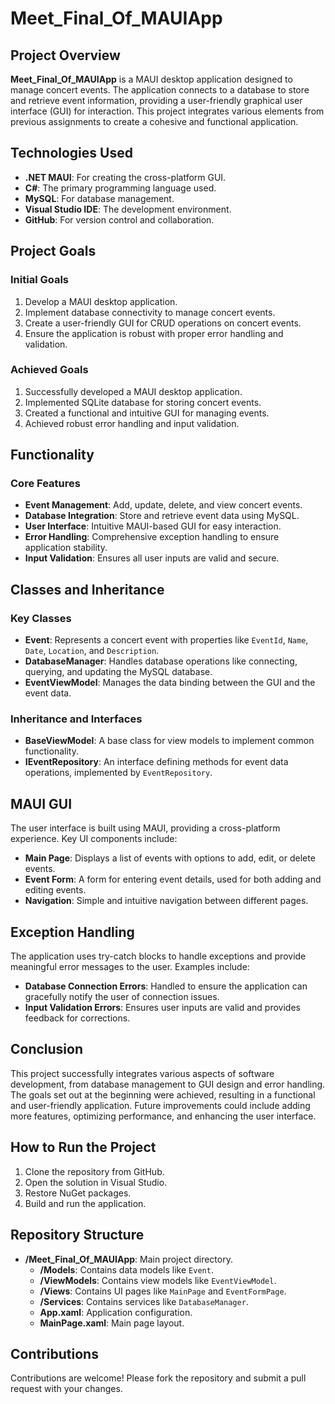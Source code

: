 # Meet_Final_Of_MAUIApp

## Project Overview

**Meet_Final_Of_MAUIApp** is a MAUI desktop application designed to manage concert events. The application connects to a database to store and retrieve event information, providing a user-friendly graphical user interface (GUI) for interaction. This project integrates various elements from previous assignments to create a cohesive and functional application.

## Technologies Used

- **.NET MAUI**: For creating the cross-platform GUI.
- **C#**: The primary programming language used.
- **MySQL**: For database management.
- **Visual Studio IDE**: The development environment.
- **GitHub**: For version control and collaboration.

## Project Goals

### Initial Goals

1. Develop a MAUI desktop application.
2. Implement database connectivity to manage concert events.
3. Create a user-friendly GUI for CRUD operations on concert events.
4. Ensure the application is robust with proper error handling and validation.

### Achieved Goals

1. Successfully developed a MAUI desktop application.
2. Implemented SQLite database for storing concert events.
3. Created a functional and intuitive GUI for managing events.
4. Achieved robust error handling and input validation.

## Functionality

### Core Features

- **Event Management**: Add, update, delete, and view concert events.
- **Database Integration**: Store and retrieve event data using MySQL.
- **User Interface**: Intuitive MAUI-based GUI for easy interaction.
- **Error Handling**: Comprehensive exception handling to ensure application stability.
- **Input Validation**: Ensures all user inputs are valid and secure.

## Classes and Inheritance

### Key Classes

- **Event**: Represents a concert event with properties like `EventId`, `Name`, `Date`, `Location`, and `Description`.
- **DatabaseManager**: Handles database operations like connecting, querying, and updating the MySQL database.
- **EventViewModel**: Manages the data binding between the GUI and the event data.

### Inheritance and Interfaces

- **BaseViewModel**: A base class for view models to implement common functionality.
- **IEventRepository**: An interface defining methods for event data operations, implemented by `EventRepository`.

## MAUI GUI

The user interface is built using MAUI, providing a cross-platform experience. Key UI components include:

- **Main Page**: Displays a list of events with options to add, edit, or delete events.
- **Event Form**: A form for entering event details, used for both adding and editing events.
- **Navigation**: Simple and intuitive navigation between different pages.

## Exception Handling

The application uses try-catch blocks to handle exceptions and provide meaningful error messages to the user. Examples include:

- **Database Connection Errors**: Handled to ensure the application can gracefully notify the user of connection issues.
- **Input Validation Errors**: Ensures user inputs are valid and provides feedback for corrections.

## Conclusion

This project successfully integrates various aspects of software development, from database management to GUI design and error handling. The goals set out at the beginning were achieved, resulting in a functional and user-friendly application. Future improvements could include adding more features, optimizing performance, and enhancing the user interface.

## How to Run the Project

1. Clone the repository from GitHub.
2. Open the solution in Visual Studio.
3. Restore NuGet packages.
4. Build and run the application.

## Repository Structure

- **/Meet_Final_Of_MAUIApp**: Main project directory.
  - **/Models**: Contains data models like `Event`.
  - **/ViewModels**: Contains view models like `EventViewModel`.
  - **/Views**: Contains UI pages like `MainPage` and `EventFormPage`.
  - **/Services**: Contains services like `DatabaseManager`.
  - **App.xaml**: Application configuration.
  - **MainPage.xaml**: Main page layout.

## Contributions

Contributions are welcome! Please fork the repository and submit a pull request with your changes.

